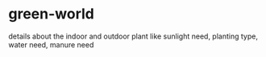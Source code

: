 # green-world
 details about the indoor and outdoor plant like sunlight need, planting type, water need, manure need
